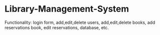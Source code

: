 # Library-Management-System
Functionality: login form, add,edit,delete users, add,edit,delete books, add reservations book, edit reservations, database, etc.
